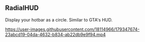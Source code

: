 ## RadialHUD
Display your hotbar as a circle. Similar to GTA's HUD.



https://user-images.githubusercontent.com/18114966/179347674-23abcd19-04da-4632-b834-ab22db9e9f94.mp4

